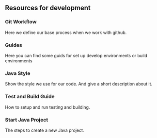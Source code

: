 ## Resources for development

### Git Workflow
Here we define our base process when we work with github.

### Guides
Here you can find some guids for set up develop environments or build environments

### Java Style
Show the style we use for our code. And give a short description about it.

### Test and Build Guide
How to setup and run testing and building. 

### Start Java Project 
The steps to create a new Java project.
